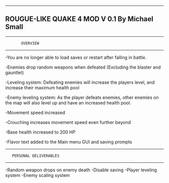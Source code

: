 -----------------------------------
  ROUGUE-LIKE QUAKE 4 MOD V 0.1
        By Michael Small
-----------------------------------

-----------------------------------
           OVERVIEW
-----------------------------------
-You are no longer able to load saves or restart after falling in battle. 

-Enemies drop random weapons when defeated (Excluding the blaster and gauntlet)

-Leveling system: Defeating enemies will increase the players level, and increase their maximum health pool

-Enemy leveling system: As the player defeats enemies, other enemies on the map will also level up and have an increased health pool.

-Movement speed increased

-Crouching increases movement speed even further beyond

-Base health increased to 200 HP

-Flavor text added to the Main menu GUI and saving prompts

-----------------------------------
       PERSONAL DELIVERABLES	
-----------------------------------
-Random weapon drops on enemy death
-Disable saving
-Player leveling system
-Enemy scaling system

